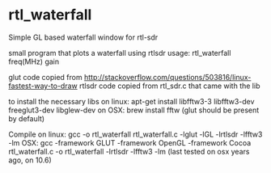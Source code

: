 # rtl_waterfall
Simple GL based waterfall window for rtl-sdr

small program that plots a waterfall using rtlsdr
usage: rtl_waterfall freq(MHz) gain

glut code copied from http://stackoverflow.com/questions/503816/linux-fastest-way-to-draw
rtlsdr code copied from rtl_sdr.c that came with the lib

to install the necessary libs on linux: apt-get install libfftw3-3 libfftw3-dev freeglut3-dev libglew-dev
on OSX: brew install fftw (glut should be present by default)

Compile on linux: gcc -o rtl_waterfall rtl_waterfall.c -lglut -lGL -lrtlsdr -lfftw3 -lm
OSX: gcc -framework GLUT -framework OpenGL -framework Cocoa rtl_waterfall.c -o rtl_waterfall -lrtlsdr -lfftw3 -lm
(last tested on osx years ago, on 10.6)
